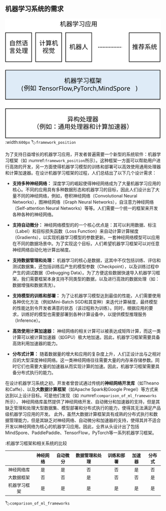 ## 机器学习系统的需求
![机器学习框架](../img/ch01/framework_position.svg)
:width:`600px`
:label:`framework_position`

为了支持日益增长的机器学习应用，开发者普遍需要一个新型的系统软件：机器学习框架（如 :numref:`framework_position`所示）。这种框架一方面可以帮助用户进行高效的开发，另一方面使得机器学习模型的训练和部署可以高效使用通用处理器和计算加速器。在设计机器学习框架的过程，人们总结出了以下几个设计需求：

-   **支持多种神经网络：**
    深度学习的崛起使得神经网络成为了大量机器学习应用的核心。不同的应用具有多种数据形态和机器学习的目标，因此人们设计出了大量不同的神经网络，例如，卷积神经网络（Convolutional
    Neural Networks），图神经网络（Graph Neural
    Networks），自注意力神经网络（Self-attention Neural
    Networks）等等。人们需要一个统一的框架来开发各种各种的神经网络。

-   **支持自动微分：**
    神经网络模型的的一个核心优点是：其可以利用数据、标注（Label）和目标损失函数（Loss
    Function）来自动计算计算梯度（Gradients），以实现机器学习模型的参数更新。一套神经网络模型可以应用在不同的数据场景中。为了实现这个目标，人们希望机器学习框架可以对任意神经网络自动化地计算出梯度。

-   **支持数据管理和处理：**
    机器学习的核心是数据，这其中不仅包括训练、评估和测试数据集，还包括训练后产生的模型参数（Checkpoint），以及训练过程中产生的调试数据（Debugging
    Data）。为了方便这些数据快速导入机器学习框架，我们需要框架本身支持不同类型的数据，以及进行高效的数据处理（如：数据增强和数据清洗）。

-   **支持模型的训练和部署：**
    为了让机器学习模型达到最佳的性能，人们需要使用各种优化方法（例如Mini-Batch
    SGD和其变种）来迭代计算梯度，最终模型的性能达到令开发者满意的状态（该过程称为训练）。同时，根据应用的要求，训练好的模型也需要部署到各种计算设备中，以提供模型推理服务（Inference）。

-   **高效使用计算加速器：**
    神经网络的相关计算可以被表达成矩阵计算，而这一类计算可以被计算加速器（如GPU）极大地加速。因此，机器学习框架需要具备高效利用加速器的能力。

-   **分布式计算：**
    随着数据量的增大和应用的复杂度上升，人们正设计出与之相对应的大型深度神经网络。这一类神经网络往往需要大量的内存来存储参数。同时它们也需要大量的加速器从而实现计算的加速。因此，机器学习框架需要具备分布式执行的能力。

在设计机器学习系统之初，开发者曾尝试通过传统的**神经网络开发库**（如Theano和Caffe）、以及**大数据计算框架**（如Apache
Spark和Google
Pregel）等方式来达到以上设计目标。可是他们发现（如 :numref:`comparison_of_ml_frameworks`所示），
神经网络库虽然提供了神经网络开发、自动微分和加速器的支持，但是其缺乏管理和处理大型数据集、模型部署和分布式执行的能力，使得其无法满足产品级机器学习应用的开发。
此外，虽然大数据计算框架具有成熟的分布式执行和数据管理能力，但是其缺乏对神经网络、自动微分和加速器的支持，使得其并不适合开发以神经网络为核心的机器学习应用。因此，业界从头设计出了包括MindSpore、PaddlePaddle、TensorFlow，PyTorch等一系列机器学习框架。

:机器学习框架和相关系统的比较

|              | 神经网络 | 自动微分 | 数据管理和处理 | 训练和部署 | 加速器 | 分布式 |
|:-: |:-:| :-: |:-:|:-: |:-:|:-:|
| 神经网络库 | 是      | 是      | 否            | 否        | 是    | 否    |
| 大数据框架 | 否      | 否      | 是            | 否        | 否    | 是    |
| 机器学习框架 | 是      | 是      | 是            | 是        | 是    | 是    |
:label:`comparison_of_ml_frameworks`
